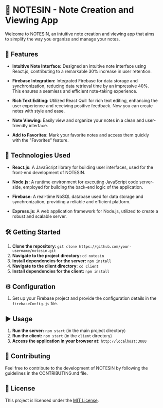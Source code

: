 # 📝 NOTESIN - Note Creation and Viewing App

Welcome to NOTESIN, an intuitive note creation and viewing app that aims to simplify the way you organize and manage your notes.

## 🚀 Features

- **Intuitive Note Interface:** Designed an intuitive note interface using React.js, contributing to a remarkable 30% increase in user retention.

- **Firebase Integration:** Integrated Firebase for data storage and synchronization, reducing data retrieval time by an impressive 40%. This ensures a seamless and efficient note-taking experience.

- **Rich Text Editing:** Utilized React Quill for rich text editing, enhancing the user experience and receiving positive feedback. Now you can create notes with style and ease.

- **Note Viewing:** Easily view and organize your notes in a clean and user-friendly interface.

- **Add to Favorites:** Mark your favorite notes and access them quickly with the "Favorites" feature.

## 🔧 Technologies Used

- **React.js:** A JavaScript library for building user interfaces, used for the front-end development of NOTESIN.

- **Node.js:** A runtime environment for executing JavaScript code server-side, employed for building the back-end logic of the application.

- **Firebase:** A real-time NoSQL database used for data storage and synchronization, providing a reliable and efficient platform.

- **Express.js:** A web application framework for Node.js, utilized to create a robust and scalable server.

## 🛠 Getting Started

1. **Clone the repository:** `git clone https://github.com/your-username/notesin.git`
2. **Navigate to the project directory:** `cd notesin`
3. **Install dependencies for the server:** `npm install`
4. **Navigate to the client directory:** `cd client`
5. **Install dependencies for the client:** `npm install`

## ⚙️ Configuration

1. Set up your Firebase project and provide the configuration details in the `firebaseConfig.js` file.

## ▶️ Usage

1. **Run the server:** `npm start` (in the main project directory)
2. **Run the client:** `npm start` (in the `client` directory)
3. **Access the application in your browser at:** `http://localhost:3000`

## 🤝 Contributing

Feel free to contribute to the development of NOTESIN by following the guidelines in the CONTRIBUTING.md file.

## 📄 License

This project is licensed under the [MIT License](LICENSE).
